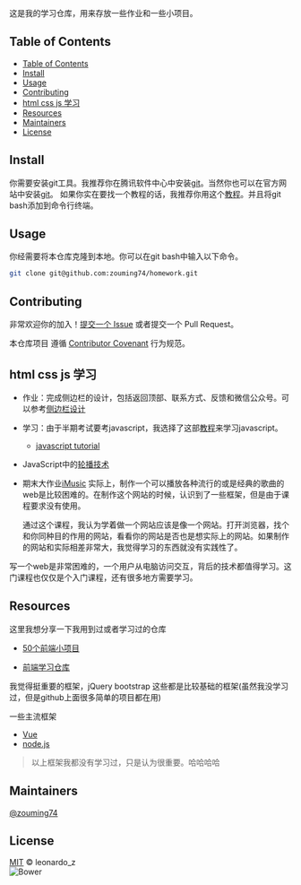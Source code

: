 这是我的学习仓库，用来存放一些作业和一些小项目。


## Table of Contents
- [Table of Contents](#table-of-contents)
- [Install](#install)
- [Usage](#usage)
- [Contributing](#contributing)
- [html css js 学习](#html-css-js-学习)
- [Resources](#resources)
- [Maintainers](#maintainers)
- [License](#license)
## Install 
你需要安装git工具。我推荐你在腾讯软件中心中安装[git](https://pc.qq.com/detail/13/detail_22693.html)。当然你也可以在官方网站中安装[git](https://git-scm.com/download)。
如果你实在要找一个教程的话，我推荐你用这个[教程](https://blog.csdn.net/mukes/article/details/115693833)。并且将git bash添加到命令行终端。

## Usage
你经需要将本仓库克隆到本地。你可以在git bash中输入以下命令。
```sh
git clone git@github.com:zouming74/homework.git
```
## Contributing
非常欢迎你的加入！[提交一个 Issue](https://github.com/RichardLitt/standard-readme/issues/new) 或者提交一个 Pull Request。


本仓库项目 遵循 [Contributor Covenant](http://contributor-covenant.org/version/1/3/0/) 行为规范。

## html css js 学习

- 作业：完成侧边栏的设计，包括返回顶部、联系方式、反馈和微信公众号。可以参考[侧边栏设计](/week6/0407.html)

- 学习：由于半期考试要考javascript，我选择了这部[教程](https://www.bilibili.com/video/BV1Ys411F7Zc/?spm_id_from=333.1007.top_right_bar_window_custom_collection.content.click&vd_source=a8f9334621650c4b3a47e8215f46e8b1)来学习javascript。
    - [javascript tutorial](/js_tutorial)

- JavaScript中的[轮播技术](/week12/0522.html)

- 期末大作业[iMusic](/final/index.html)
  实际上，制作一个可以播放各种流行的或是经典的歌曲的web是比较困难的。在制作这个网站的时候，认识到了一些框架，但是由于课程要求没有使用。

  通过这个课程，我认为学着做一个网站应该是像一个网站。打开浏览器，找个和你同种目的作用的网站，看看你的网站是否也是想实际上的网站。如果制作的网站和实际相差非常大，我觉得学习的东西就没有实践性了。

  
写一个web是非常困难的，一个用户从电脑访问交互，背后的技术都值得学习。这门课程也仅仅是个入门课程，还有很多地方需要学习。

## Resources
这里我想分享一下我用到过或者学习过的仓库
- [50个前端小项目](https://github.com/bradtraversy/50projects50days)

- [前端学习仓库](https://github.com/qianguyihao/Web)

我觉得挺重要的框架，jQuery bootstrap 这些都是比较基础的框架(虽然我没学习过，但是github上面很多简单的项目都在用)

一些主流框架
- [Vue](https://github.com/vuejs/vue)
- [node.js](https://nodejs.org/en)

>以上框架我都没有学习过，只是认为很重要。哈哈哈哈

## Maintainers
[@zouming74](https://github.com/zouming74)

## License
[MIT](LICENSE) © leonardo_z  
![Bower](https://img.shields.io/badge/license-MIT-green)
